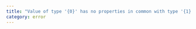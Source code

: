 ```yaml
---
title: "Value of type '{0}' has no properties in common with type '{1}'. Did you mean to call it?"
category: error
---
```

